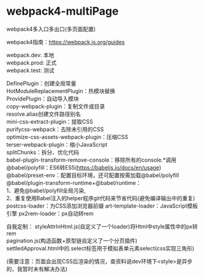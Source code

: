 # webpack4-multiPage
webpack4多入口多出口(多页面配置)   

webpack4指南：https://webpack.js.org/guides  

webpack.dev: 本地  
webpack.prod: 正式  
webpack.test: 测试

DefinePlugin：创建全局常量  
HotModuleReplacementPlugin：热模块替换  
ProvidePlugin：自动导入模块  
copy-webpack-plugin：复制文件或目录  
resolve.alias创建文件路径别名  
mini-css-extract-plugin：提取CSS  
purifycss-webpack：去除未引用的CSS  
optimize-css-assets-webpack-plugin：压缩CSS  
terser-webpack-plugin：缩小JavaScript  
splitChunks：拆分、优化代码  
babel-plugin-transform-remove-console：移除所有的console.*调用  
@babel/polyfill：ES6转ES5(https://babeljs.io/docs/en/usage)  
@babel/preset-env：配置目标环境，还可配置按需加载@babel/polyfill  
@babel/plugin-transform-runtime+@babel/runtime：  
    1、避免@babel/polyfill全局污染,  
    2、重复使用Babel注入的helper程序git代码来节省代码(避免编译输出中的重复)  
postcss-loader：为CSS添加浏览器前缀
art-template-loader：JavaScript模板引擎
px2rem-loader：px自动转rem  


自我定制：
    styleAttrInHtml.js(自定义了一个loader)将Html中style属性中的px转rem  
    pagination.js(构造函数+原型链自定义了一个分页插件)  
    settledApproval.html中的.select标签用于模拟表单元素select(css实现三角形)
    
(需要注意：页面会出现CSS后渲染的情况，查资料说dev环境下\<style>是异步的，我暂时未有解决办法)

